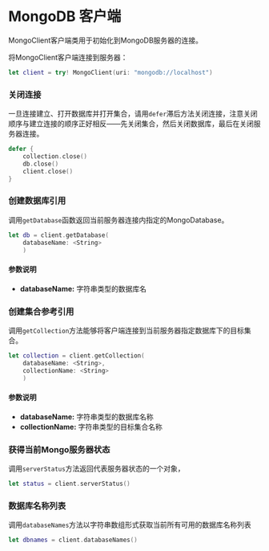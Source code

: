 # MongoDB 客户端

MongoClient客户端类用于初始化到MongoDB服务器的连接。

将MongoClient客户端连接到服务器：

```swift
let client = try! MongoClient(uri: "mongodb://localhost")
```

### 关闭连接

一旦连接建立、打开数据库并打开集合，请用`defer`滞后方法关闭连接，注意关闭顺序与建立连接的顺序正好相反——先关闭集合，然后关闭数据库，最后在关闭服务器连接。

```swift
defer {
    collection.close()
    db.close()
    client.close()
}
```

### 创建数据库引用

调用`getDatabase`函数返回当前服务器连接内指定的MongoDatabase。

```swift
let db = client.getDatabase(
    databaseName: <String>
    )
```

#### 参数说明

* **databaseName:** 字符串类型的数据库名

### 创建集合参考引用

调用`getCollection`方法能够将客户端连接到当前服务器指定数据库下的目标集合。

```swift
let collection = client.getCollection(
    databaseName: <String>,
    collectionName: <String>
    )
```

#### 参数说明

* **databaseName:** 字符串类型的数据库名称
* **collectionName:** 字符串类型的目标集合名称

### 获得当前Mongo服务器状态

调用`serverStatus`方法返回代表服务器状态的一个对象，

```swift
let status = client.serverStatus()
```

### 数据库名称列表

调用`databaseNames`方法以字符串数组形式获取当前所有可用的数据库名称列表


```swift
let dbnames = client.databaseNames()
```
